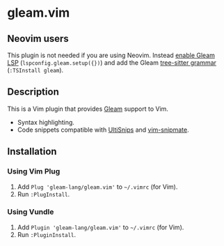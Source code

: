 # gleam.vim

## Neovim users

This plugin is not needed if you are using Neovim. Instead
[enable Gleam LSP][lsp] (`lspconfig.gleam.setup({})`) and add the Gleam
[tree-sitter grammar][treesitter] (`:TSInstall gleam`). 

## Description

This is a Vim plugin that provides [Gleam][gleam] support to Vim.

- Syntax highlighting.
- Code snippets compatible with
  [UltiSnips](https://github.com/SirVer/ultisnips) and
  [vim-snipmate](https://github.com/garbas/vim-snipmate).

## Installation

### Using Vim Plug

1. Add `Plug 'gleam-lang/gleam.vim'` to `~/.vimrc` (for Vim).
2. Run `:PlugInstall`.

### Using Vundle

1. Add `Plugin 'gleam-lang/gleam.vim'` to `~/.vimrc` (for Vim).
2. Run `:PluginInstall`.

[gleam]: https://github.com/gleam-lang/gleam
[lsp]: https://github.com/neovim/nvim-lspconfig
[treesitter]: https://github.com/nvim-treesitter/nvim-treesitter
